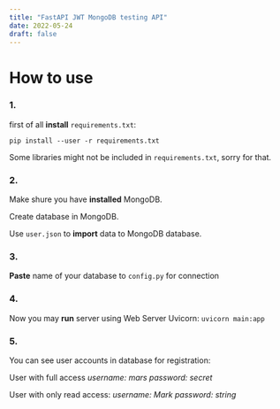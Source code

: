```yaml
---
title: "FastAPI JWT MongoDB testing API"
date: 2022-05-24
draft: false
---
```


# How to use

### 1.

first of all **install** `requirements.txt`:

`pip install --user -r requirements.txt`

Some libraries might not be included in `requirements.txt`, sorry for that.

### 2.

Make shure you have **installed** MongoDB.

Create database in MongoDB.

Use `user.json` to **import** data to MongoDB database.

### 3. 

**Paste** name of your database to `config.py` for connection

### 4. 

Now you may **run** server using Web Server Uvicorn: `uvicorn main:app`

### 5. 

You can see user accounts in database for registration:

User with full access 
*username: mars* 
*password: secret* 
 
User with only read access: 
*username: Mark* 
*password: string* 